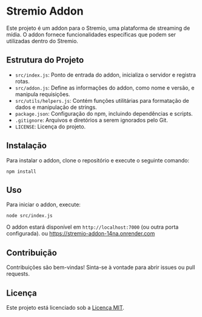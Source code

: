 # Stremio Addon

Este projeto é um addon para o Stremio, uma plataforma de streaming de mídia. O addon fornece funcionalidades específicas que podem ser utilizadas dentro do Stremio.

## Estrutura do Projeto

- `src/index.js`: Ponto de entrada do addon, inicializa o servidor e registra rotas.
- `src/addon.js`: Define as informações do addon, como nome e versão, e manipula requisições.
- `src/utils/helpers.js`: Contém funções utilitárias para formatação de dados e manipulação de strings.
- `package.json`: Configuração do npm, incluindo dependências e scripts.
- `.gitignore`: Arquivos e diretórios a serem ignorados pelo Git.
- `LICENSE`: Licença do projeto.

## Instalação

Para instalar o addon, clone o repositório e execute o seguinte comando:

```
npm install
```

## Uso

Para iniciar o addon, execute:

```
node src/index.js
```

O addon estará disponível em `http://localhost:7000` (ou outra porta configurada).
ou https://stremio-addon-14na.onrender.com
## Contribuição

Contribuições são bem-vindas! Sinta-se à vontade para abrir issues ou pull requests.

## Licença

Este projeto está licenciado sob a [Licença MIT](LICENSE).